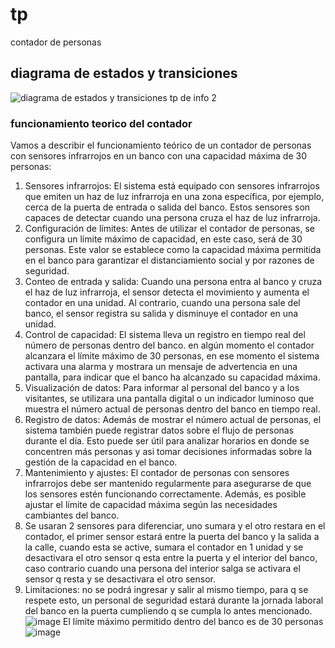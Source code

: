 # tp
contador de personas
## diagrama de estados y transiciones
![diagrama de estados y transiciones tp  de info 2](https://github.com/juanalain97/tp/assets/145404492/0972af38-20ed-4af5-ab94-f5802d366f13)
### funcionamiento teorico del contador
Vamos a describir el funcionamiento teórico de un contador de personas con sensores infrarrojos en un banco con una capacidad máxima de 30 personas:
1.	Sensores infrarrojos: El sistema está equipado con sensores infrarrojos que emiten un haz de luz infrarroja en una zona específica, por ejemplo, cerca de la puerta de entrada o salida del banco. Estos sensores son capaces de detectar cuando una persona cruza el haz de luz infrarroja.
2.	Configuración de límites: Antes de utilizar el contador de personas, se configura un límite máximo de capacidad, en este caso, será de 30 personas. Este valor se establece como la capacidad máxima permitida en el banco para garantizar el distanciamiento social y por razones de seguridad.
3.	Conteo de entrada y salida: Cuando una persona entra al banco y cruza el haz de luz infrarroja, el sensor detecta el movimiento y aumenta el contador en una unidad. Al contrario, cuando una persona sale del banco, el sensor registra su salida y disminuye el contador en una unidad.
4.	Control de capacidad: El sistema lleva un registro en tiempo real del número de personas dentro del banco. en algún momento el contador alcanzara el límite máximo de 30 personas, en ese momento el sistema activara una alarma y mostrara un mensaje de advertencia en una pantalla, para indicar que el banco ha alcanzado su capacidad máxima.
5.	Visualización de datos: Para informar al personal del banco y a los visitantes, se utilizara una pantalla digital o un indicador luminoso que muestra el número actual de personas dentro del banco en tiempo real.
6.	Registro de datos: Además de mostrar el número actual de personas, el sistema también puede registrar datos sobre el flujo de personas durante el día. Esto puede ser útil para analizar horarios en donde se concentren más personas y asi tomar decisiones informadas sobre la gestión de la capacidad en el banco.
7.	Mantenimiento y ajustes: El contador de personas con sensores infrarrojos debe ser mantenido regularmente para asegurarse de que los sensores estén funcionando correctamente. Además, es posible ajustar el límite de capacidad máxima según las necesidades cambiantes del banco.
8.	Se usaran 2 sensores para diferenciar, uno sumara y el otro restara en el contador, el primer sensor estará entre la puerta del banco y la salida a la calle, cuando esta se active, sumara el contador en 1 unidad y se desactivara el otro sensor q esta entre la puerta y el interior del banco,  caso contrario cuando una persona del interior salga se activara el sensor q resta y se desactivara el otro sensor.
9.	Limitaciones: no se podrá ingresar y salir al mismo tiempo, para q se respete esto, un personal de seguridad estará durante la jornada laboral del banco en la puerta  cumpliendo q se cumpla lo antes mencionado. 
![image](https://github.com/juanalain97/tp/assets/145404492/5db2987f-ba25-458a-a98e-e2f7b144b168)
El límite máximo permitido dentro del banco es de 30 personas                                                                                                                
![image](https://github.com/juanalain97/tp/assets/145404492/d844c3b4-a777-4150-9e4b-c76d44eca5eb)
